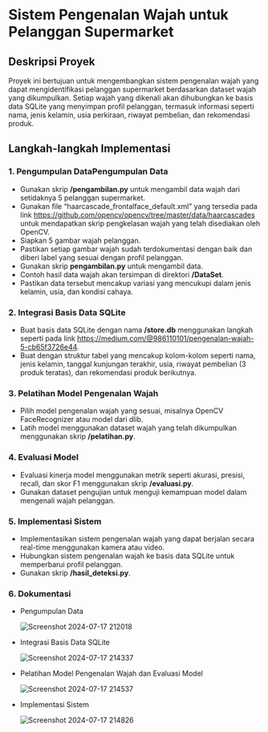 # Sistem Pengenalan Wajah untuk Pelanggan Supermarket

## Deskripsi Proyek
Proyek ini bertujuan untuk mengembangkan sistem pengenalan wajah yang dapat mengidentifikasi pelanggan supermarket berdasarkan dataset wajah yang dikumpulkan. Setiap wajah yang dikenali akan dihubungkan ke basis data SQLite yang menyimpan profil pelanggan, termasuk informasi seperti nama, jenis kelamin, usia perkiraan, riwayat pembelian, dan rekomendasi produk.

## Langkah-langkah Implementasi

### 1. Pengumpulan DataPengumpulan Data  
- Gunakan skrip **/pengambilan.py** untuk mengambil data wajah dari setidaknya 5 pelanggan supermarket.
- Gunakan file “haarcascade_frontalface_default.xml” yang tersedia pada link https://github.com/opencv/opencv/tree/master/data/haarcascades untuk mendapatkan skrip pengkelasan wajah yang telah disediakan oleh OpenCV.
- Siapkan 5 gambar wajah pelanggan.
- Pastikan setiap gambar wajah sudah terdokumentasi dengan baik dan diberi label yang sesuai dengan profil pelanggan.
- Gunakan skrip **pengambilan.py** untuk mengambil data.
- Contoh hasil data wajah akan tersimpan di direktori **/DataSet**.
- Pastikan data tersebut mencakup variasi yang mencukupi dalam jenis kelamin, usia, dan kondisi cahaya.

### 2. Integrasi Basis Data SQLite
- Buat basis data SQLite dengan nama **/store.db** menggunakan langkah seperti pada link https://medium.com/@986110101/pengenalan-wajah-5-cb65f3726e44.
- Buat dengan struktur tabel yang mencakup kolom-kolom seperti nama, jenis kelamin, tanggal kunjungan terakhir, usia, riwayat pembelian (3 produk teratas), dan rekomendasi produk berikutnya.

### 3. Pelatihan Model Pengenalan Wajah
- Pilih model pengenalan wajah yang sesuai, misalnya OpenCV FaceRecognizer atau model dari dlib.
- Latih model menggunakan dataset wajah yang telah dikumpulkan menggunakan skrip **/pelatihan.py**.

### 4. Evaluasi Model
- Evaluasi kinerja model menggunakan metrik seperti akurasi, presisi, recall, dan skor F1 menggunakan skrip **/evaluasi.py**.
- Gunakan dataset pengujian untuk menguji kemampuan model dalam mengenali wajah pelanggan.

### 5. Implementasi Sistem
- Implementasikan sistem pengenalan wajah yang dapat berjalan secara real-time menggunakan kamera atau video.
- Hubungkan sistem pengenalan wajah ke basis data SQLite untuk memperbarui profil pelanggan.
- Gunakan skrip **/hasil_deteksi.py**.

### 6. Dokumentasi
- Pengumpulan Data
  
  ![Screenshot 2024-07-17 212018](https://github.com/user-attachments/assets/7f480b8f-ad2d-45a7-9e4a-280730ae455d)
  
- Integrasi Basis Data SQLite
  
  ![Screenshot 2024-07-17 214337](https://github.com/user-attachments/assets/977e17ee-582b-43bf-985d-4d0d627ab145)
  
- Pelatihan Model Pengenalan Wajah dan Evaluasi Model
  
  ![Screenshot 2024-07-17 214537](https://github.com/user-attachments/assets/f7e66628-ce7b-4ab7-9ace-1d28e250d0aa)
  
- Implementasi Sistem
  
  ![Screenshot 2024-07-17 214826](https://github.com/user-attachments/assets/667adf5f-e457-4cdb-8931-57cc4b7bd3e7)


